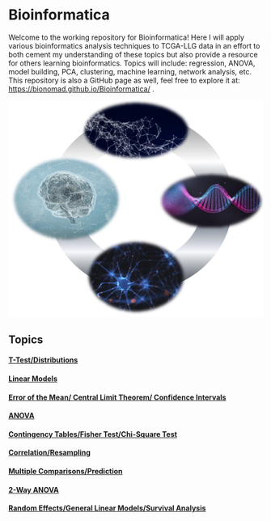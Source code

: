 
# Bioinformatica

Welcome to the working repository for Bioinformatica! Here I will apply various bioinformatics analysis techniques to TCGA-LLG data in an effort to both cement my understanding of these topics but also provide a resource for others learning bioinformatics. Topics will include: regression, ANOVA, model building, PCA, clustering, machine learning, network analysis, etc. This repository is also a GitHub page as well, feel free to explore it at: https://bionomad.github.io/Bioinformatica/ . 

<p align="center">
    <img src="https://github.com/BioNomad/Bioinformatica/blob/main/images/info_graphic.PNG" width=, height=>
</p>

## Topics

#### [T-Test/Distributions][1]

#### [Linear Models][2]

#### [Error of the Mean/ Central Limit Theorem/ Confidence Intervals][3]

#### [ANOVA][4]

#### [Contingency Tables/Fisher Test/Chi-Square Test][5]

#### [Correlation/Resampling][6]

#### [Multiple Comparisons/Prediction][7]

#### [2-Way ANOVA][8]

#### [Random Effects/General Linear Models/Survival Analysis][9]

[1]: https://github.com/BioNomad/Bioinformatica/blob/main/pages_you_can_read/ttest_distributions/ttest_distributions.md

[2]: https://github.com/BioNomad/Bioinformatica/blob/main/pages_you_can_read/models/linear_model.md

[3]: https://github.com/BioNomad/Bioinformatica/blob/main/pages_you_can_read/error_clt_ci/error_clt_ci.md

[4]: https://github.com/BioNomad/Bioinformatica/blob/main/pages_you_can_read/anova/anova.md

[5]: https://github.com/BioNomad/Bioinformatica/blob/main/pages_you_can_read/ct_ft_ct/ct_ft_ct.md

[6]: https://github.com/BioNomad/Bioinformatica/blob/main/pages_you_can_read/correlation_resampling/correlation_resampling.md

[7]: https://github.com/BioNomad/Bioinformatica/blob/main/pages_you_can_read/mc_pred/mc_pred.md

[8]: https://github.com/BioNomad/Bioinformatica/blob/main/pages_you_can_read/2_anova/2_anova.md

[9]: https://github.com/BioNomad/Bioinformatica/blob/main/pages_you_can_read/re_glm_sur/re_glm_sur.md
